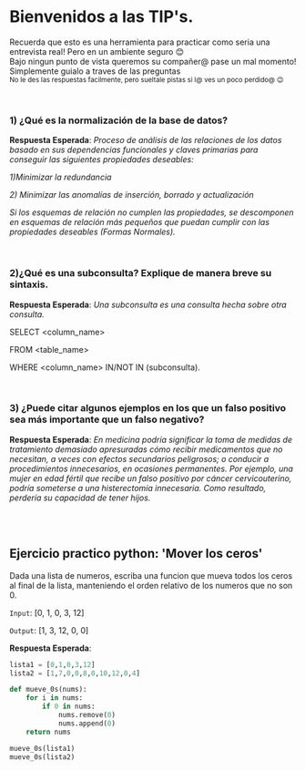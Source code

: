 
# Bienvenidos a las TIP's. 
Recuerda que esto es una herramienta para practicar como seria una entrevista real! Pero en un ambiente seguro :blush:<br>
Bajo ningun punto de vista queremos su compañer@ pase un mal momento! Simplemente guialo a traves de las preguntas<br>
<sub>No le des las respuestas facilmente, pero sueltale pistas si l@ ves un poco perdido@ :wink:

<br>
  
### **1) ¿Qué es la normalización de la base de datos?**

__Respuesta Esperada__:   _Proceso de análisis de las relaciones de los datos basado en sus dependencias funcionales y claves primarias para conseguir las siguientes propiedades deseables:_

  
  _1)Minimizar la redundancia_

  _2) Minimizar las anomalías de inserción, borrado y actualización_

_Si los esquemas de relación no cumplen las propiedades, se descomponen en esquemas de relación más pequeños que puedan cumplir con las propiedades deseables (Formas Normales)._
  
<br>
  
### **2)¿Qué es una subconsulta? Explique de manera breve su sintaxis.**

__Respuesta Esperada__:   _Una subconsulta es una consulta hecha sobre otra consulta._

  
  SELECT <column_name>
  
  FROM <table_name> 
  
  WHERE <column_name> IN/NOT IN  (subconsulta).
  
                           

<br>
  
### **3) ¿Puede citar algunos ejemplos en los que un falso positivo sea más importante que un falso negativo?**


__Respuesta Esperada__:   _En medicina podría significar la toma de medidas de tratamiento demasiado apresuradas cómo recibir medicamentos que no necesitan, a veces con efectos secundarios peligrosos; o conducir a procedimientos innecesarios, en ocasiones permanentes. 
Por ejemplo, una mujer en edad fértil que recibe un falso positivo por cáncer cervicouterino, podría someterse a una histerectomía innecesaria. Como resultado, perdería su capacidad de tener hijos._

<br>
  <br>
  



## Ejercicio practico python: 'Mover los ceros'
Dada una lista de numeros, escriba una funcion que mueva todos los ceros al final
de la lista, manteniendo el orden relativo de los numeros que no son 0.

`Input`: [0, 1, 0, 3, 12]
  
`Output`: [1, 3, 12, 0, 0]

  
__Respuesta Esperada__:

```python
lista1 = [0,1,0,3,12]
lista2 = [1,7,0,0,8,0,10,12,0,4]

def mueve_0s(nums):
    for i in nums:
        if 0 in nums:
            nums.remove(0)
            nums.append(0)
    return nums

mueve_0s(lista1)
mueve_0s(lista2)
 ```
